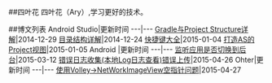 ##四叶花
四叶花（Ary）,学习更好的技术。

##博文列表
Android Studio|更新时间
---|---
[Gradle与Project Structure详解](https://github.com/siyehua/Adnroid-Notes/tree/master/Android%20Studio/Gradle%20And%20Project%20Structrue)|2014-12-29
[目录结构详解](https://github.com/siyehua/Adnroid-Notes/tree/master/Android%20Studio/Directory%20Info)|2014-12-24
[快捷键大全](https://github.com/siyehua/Adnroid-Notes/tree/master/Android%20Studio/KeyMap)|2015-01-04
[打造AS的Project视图](https://github.com/siyehua/Adnroid-Notes/tree/master/Android%20Studio/Make%20Project%20View)|2015-01-05
Android |更新时间
---|---
[监听应用是否切换到后台](https://github.com/siyehua/Adnroid-Notes/tree/master/Android/AppIsBackground)|2015-03-12
[错误日志收集(本地Log日志查看)错误上传](https://github.com/siyehua/Adnroid-Notes/tree/master/Android/ErrorHelper)|2015-04-26
Ohter|更新时间
---|---
[使用Volley→NetWorkImageView空指针问题](https://github.com/siyehua/Adnroid-Notes/tree/master/Android/ErrorHelper)|2015-04-27